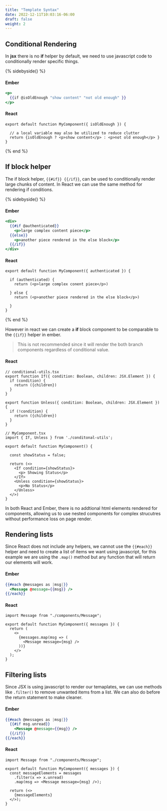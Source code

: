 ```yaml
---
title: "Template Syntax"
date: 2022-12-11T10:03:16-06:00
draft: false
weight: 2
---
```


## Conditional Rendering
In **jsx** there is no **if** helper by default, we need to use javascript code to conditionally render specific things.


{% sidebyside() %}
<div>

#### Ember
```hbs
<p>
  {{if @isOldEnough "show content" "not old enough" }}
</p>
```
</div><div>

#### React
```tsx
export default function MyComponent({ isOldEnough }) {

  // a local variable may also be utilized to reduce clutter
  return {isOldEnough ? <p>show content</p> : <p>not old enough</p> }
}
```
</div>
{% end %}


## If block helper
The if block helper, `{{#if}} {{/if}}`, can be used to conditionally render large chunks of content.
In React we can use the same method for rendering if conditions.

{% sidebyside() %}
<div>

#### Ember
```hbs
<div>
  {{#if @authenticated}}
    <p>large complex content piece</p>
  {{else}}
    <p>another piece rendered in the else block</p>
  {{/if}}
</div>
```
</div><div>

#### React
```tsx
export default function MyComponent({ authenticated }) {

  if (authenticated) {
    return (<p>large complex conent piece</p>)
    
  } else {
    return (<p>another piece rendered in the else block</p>)

  }
}
```
</div>
{% end %}


However in react we can create a **if** block component to be comparable to the `{{if}}` helper in ember.
> This is not recommended since it will render the both branch components regardless of conditional value.


#### React
```tsx
// conditional-utils.tsx
export function If({ condition: Boolean, children: JSX.Element }) {
  if (condition) {
    return ({children})
  }
}

export function Unless({ condition: Boolean, children: JSX.Element }) {
  if (!condition) {
    return ({children})
  }
}
```


```tsx
// MyComponent.tsx
import { If, Unless } from './conditonal-utils';

export default function MyComponent() {

  const showStatus = false;

  return (<>
    <If condition={showStatus}>
      <p> Showing Status</p>
    </If>
    <Unless condition={showStatus}>
      <p>No Status</p>
    </Unless>
  </>)
}
```


In both React and Ember, there is no addtional html elements rendered for components,
allowing us to use nested components for complex strucutres without performance loss on page render.



## Rendering lists
Since React does not include any helpers, we cannot use the `{{#each}}` helper and need to create a list of items we
want using javascript, for this example we are using the `.map()` method but any function that will return our elements will work.

<div class="lg:flex justify-around lg:space-x-8">

<div class="lg:w-1/2 ember">

#### Ember
```hbs
{{#each @messages as |msg|}}
  <Message @message={{msg}} />
{{/each}}
```

</div>
<div class="lg:w-1/2 react">

#### React
```tsx
import Message from "./components/Message";

export default function MyComponent({ messages }) {
  return (
    <>
      {messages.map(msg => (
        <Message message={msg} />
      ))}
    </>
  );
}
```
</div>
</div>

## Filtering lists
Since JSX is using javascript to render our temaplates, we can use methods like `.filter()` to remove unwanted items from a list.
We can also do before the return statement to make cleaner.

<div class="lg:flex justify-around lg:space-x-8">

<div class="lg:w-1/2 ember">

#### Ember
```hbs
{{#each @messages as |msg|}}
  {{#if msg.unread}}
    <Message @message={{msg}} />
  {{/if}}
{{/each}}
```

</div>
<div class="react lg:w-1/2">

#### React
```tsx
import Message from "./components/Message";

export default function MyComponent({ messages }) {
  const messageElements = messages
    .filter(x => x.unread)
    .map(msg => <Message message={msg} />);

  return (<>
    {messageElements}
  </>);
}
```
</div>
</div>
